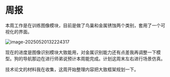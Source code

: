 # 周报

  本周工作是在训练图像模块，目前是做了鸟巢和金属锈蚀两个类别，套用了一个可视化的界面。

![image-20250520132224317](C:\Users\admin\AppData\Roaming\Typora\typora-user-images\image-20250520132224317.png)

  现在的进度是图像识别模块大致能用，对金属识别能力还有点差我再调整一下模型。狗的导航那边在进行师弟说预计本周能完成。计划这周末左右进行场景仿真。

  技术论文的材料我在收集，这周开始整理内容把大致框架规划一下。